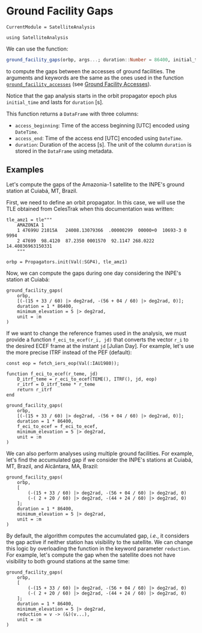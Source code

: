 Ground Facility Gaps
====================

```@meta
CurrentModule = SatelliteAnalysis
```

```@setup ground_facility_gap
using SatelliteAnalysis
```

We can use the function:

```julia
ground_facility_gaps(orbp, args...; duration::Number = 86400, initial_time::Number = 0, kwargs...) -> DataFrame
```

to compute the gaps between the accesses of ground facilities. The arguments and keywords
are the same as the ones used in the function [`ground_facility_accesses`](@ref) (see
[Ground Facility Accesses](@ref)).

Notice that the gap analysis starts in the orbit propagator epoch plus `initial_time` and
lasts for `duration` [s].

This function returns a `DataFrame` with three columns:

- `access_beginning`: Time of the access beginning [UTC] encoded using `DateTime`.
- `access_end`: Time of the access end [UTC] encoded using `DateTime`.
- `duration`: Duration of the access [s].
  The unit of the column `duration` is stored in the `DataFrame` using metadata.
## Examples

Let's compute the gaps of the Amazonia-1 satellite to the INPE's ground station at Cuiabá,
MT, Brazil.

First, we need to define an orbit propagator. In this case, we will use the TLE obtained
from CelesTrak when this documentation was written:

```@repl ground_facility_gap
tle_amz1 = tle"""
    AMAZONIA 1
    1 47699U 21015A   24008.13079366  .00000299  00000+0  10693-3 0  9994
    2 47699  98.4120  87.2350 0001570  92.1147 268.0222 14.40836963150331
    """

orbp = Propagators.init(Val(:SGP4), tle_amz1)
```

Now, we can compute the gaps during one day considering the INPE's station at Cuiabá:

```@repl ground_facility_gap
ground_facility_gaps(
    orbp,
    [(-(15 + 33 / 60) |> deg2rad, -(56 + 04 / 60) |> deg2rad, 0)];
    duration = 1 * 86400,
    minimum_elevation = 5 |> deg2rad,
    unit = :m
)
```

If we want to change the reference frames used in the analysis, we must provide a function
`f_eci_to_ecef(r_i, jd)` that converts the vector `r_i` to the desired ECEF frame at the
instant `jd` [Julian Day]. For example, let's use the more precise ITRF instead of the PEF
(default):

```@repl ground_facility_gap
const eop = fetch_iers_eop(Val(:IAU1980));

function f_eci_to_ecef(r_teme, jd)
    D_itrf_teme = r_eci_to_ecef(TEME(), ITRF(), jd, eop)
    r_itrf = D_itrf_teme * r_teme
    return r_itrf
end

ground_facility_gaps(
    orbp,
    [(-(15 + 33 / 60) |> deg2rad, -(56 + 04 / 60) |> deg2rad, 0)];
    duration = 1 * 86400,
    f_eci_to_ecef = f_eci_to_ecef,
    minimum_elevation = 5 |> deg2rad,
    unit = :m
)
```

We can also perform analyses using multiple ground facilities. For example, let's find the
accumulated gap if we consider the INPE's stations at Cuiabá, MT, Brazil, and Alcântara, MA,
Brazil:

```@repl ground_facility_gap
ground_facility_gaps(
    orbp,
    [
        (-(15 + 33 / 60) |> deg2rad, -(56 + 04 / 60) |> deg2rad, 0)
        (-( 2 + 20 / 60) |> deg2rad, -(44 + 24 / 60) |> deg2rad, 0)
    ];
    duration = 1 * 86400,
    minimum_elevation = 5 |> deg2rad,
    unit = :m
)
```

By default, the algorithm computes the accumulated gap, _i.e._, it considers the gap active
if neither station has visibility to the satellite. We can change this logic by overloading
the function in the keyword parameter `reduction`. For example, let's compute the gap when
the satellite does not have visibility to both ground stations at the same time:

```@repl ground_facility_gap
ground_facility_gaps(
    orbp,
    [
        (-(15 + 33 / 60) |> deg2rad, -(56 + 04 / 60) |> deg2rad, 0)
        (-( 2 + 20 / 60) |> deg2rad, -(44 + 24 / 60) |> deg2rad, 0)
    ];
    duration = 1 * 86400,
    minimum_elevation = 5 |> deg2rad,
    reduction = v -> (&)(v...),
    unit = :m
)
```
